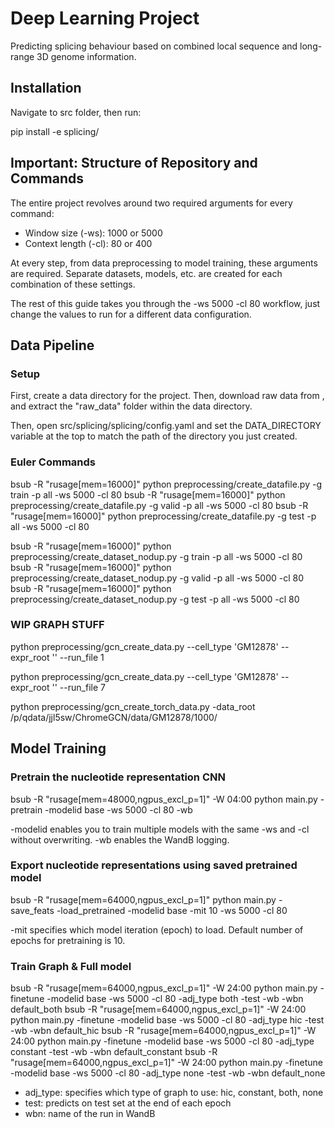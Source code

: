 # Deep Learning Project

Predicting splicing behaviour based on combined local sequence and long-range 3D genome information.

## Installation

Navigate to src folder, then run:

pip install -e splicing/

## Important: Structure of Repository and Commands
The entire project revolves around two required arguments for every command:
- Window size (-ws): 1000 or 5000
- Context length (-cl): 80 or 400

At every step, from data preprocessing to model training, these arguments are required.
Separate datasets, models, etc. are created for each combination of these settings.

The rest of this guide takes you through the -ws 5000 -cl 80 workflow, just change the values
to run for a different data configuration.

## Data Pipeline

### Setup
First, create a data directory for the project. Then, download raw data from <insert link>,
and extract the "raw_data" folder within the data directory.

Then, open src/splicing/splicing/config.yaml and set the DATA_DIRECTORY variable at the top
to match the path of the directory you just created.

### Euler Commands

bsub -R "rusage[mem=16000]" python preprocessing/create_datafile.py -g train -p all -ws 5000 -cl 80
bsub -R "rusage[mem=16000]" python preprocessing/create_datafile.py -g valid -p all -ws 5000 -cl 80
bsub -R "rusage[mem=16000]" python preprocessing/create_datafile.py -g test -p all -ws 5000 -cl 80

bsub -R "rusage[mem=16000]" python preprocessing/create_dataset_nodup.py -g train -p all -ws 5000 -cl 80
bsub -R "rusage[mem=16000]" python preprocessing/create_dataset_nodup.py -g valid -p all -ws 5000 -cl 80
bsub -R "rusage[mem=16000]" python preprocessing/create_dataset_nodup.py -g test -p all -ws 5000 -cl 80

### WIP GRAPH STUFF
python preprocessing/gcn_create_data.py --cell_type 'GM12878' --expr_root '' --run_file 1

python preprocessing/gcn_create_data.py --cell_type 'GM12878' --expr_root '' --run_file 7

python preprocessing/gcn_create_torch_data.py -data_root /p/qdata/jjl5sw/ChromeGCN/data/GM12878/1000/

## Model Training

### Pretrain the nucleotide representation CNN
bsub -R "rusage[mem=48000,ngpus_excl_p=1]" -W 04:00 python main.py -pretrain -modelid base -ws 5000 -cl 80 -wb

-modelid enables you to train multiple models with the same -ws and -cl without overwriting.
-wb enables the WandB logging.

### Export nucleotide representations using saved pretrained model
bsub -R "rusage[mem=64000,ngpus_excl_p=1]" python main.py -save_feats -load_pretrained -modelid base -mit 10 -ws 5000 -cl 80

-mit specifies which model iteration (epoch) to load. Default number of epochs for pretraining is 10.

### Train Graph & Full model
bsub -R "rusage[mem=64000,ngpus_excl_p=1]" -W 24:00 python main.py -finetune -modelid base -ws 5000 -cl 80 -adj_type both -test -wb -wbn default_both
bsub -R "rusage[mem=64000,ngpus_excl_p=1]" -W 24:00 python main.py -finetune -modelid base -ws 5000 -cl 80 -adj_type hic -test -wb -wbn default_hic
bsub -R "rusage[mem=64000,ngpus_excl_p=1]" -W 24:00 python main.py -finetune -modelid base -ws 5000 -cl 80 -adj_type constant -test -wb -wbn default_constant
bsub -R "rusage[mem=64000,ngpus_excl_p=1]" -W 24:00 python main.py -finetune -modelid base -ws 5000 -cl 80 -adj_type none -test -wb -wbn default_none

- adj_type: specifies which type of graph to use: hic, constant, both, none
- test: predicts on test set at the end of each epoch
- wbn: name of the run in WandB